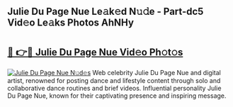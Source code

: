 ## Julie Du Page Nue Le𝚊k𝚎d N𝚞𝚍e - Part-dc5 Vid𝚎o Le𝚊ks Photos AhNHy

# <h2><a href="http://fb7zf75.evod.top/?m=Julie+Du+Page+Nue">🔗 👉🔴 Julie Du Page Nue Vid𝚎o Ph𝚘t𝚘s</a></h2>

[![Julie Du Page Nue N𝚞d𝚎s](https://i.imgur.com/8V9OHl7.gif)](http://fb7zf75.evod.top/?m=Julie+Du+Page+Nue)
Web celebrity Julie Du Page Nue and digital artist, renowned for posting dance and lifestyle content through solo and collaborative dance routines and brief videos. Influential personality Julie Du Page Nue, known for their captivating presence and inspiring message. 
